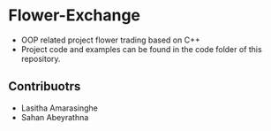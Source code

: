 # Flower-Exchange
- OOP related project flower trading based on C++
- Project code and examples can be found in the code folder of this repository.

## Contribuotrs
* Lasitha Amarasinghe
* Sahan Abeyrathna
